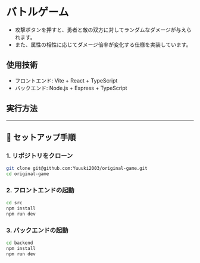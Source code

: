 # バトルゲーム
- 攻撃ボタンを押すと、勇者と敵の双方に対してランダムなダメージが与えられます。
- また、属性の相性に応じてダメージ倍率が変化する仕様を実装しています。

## 使用技術
- フロントエンド: Vite + React + TypeScript
- バックエンド: Node.js + Express + TypeScript
## 実行方法

---

## 🔧 セットアップ手順

### 1. リポジトリをクローン

```bash
git clone git@github.com:Yuuuki2003/original-game.git
cd original-game
```
### 2. フロントエンドの起動

```bash
cd src
npm install
npm run dev
```
### 3. バックエンドの起動

```bash
cd backend
npm install
npm run dev
```
